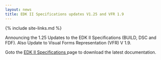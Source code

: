 ```yaml
---
layout: news
title: EDK II Specifications updates V1.25 and VFR 1.9
---
```

{% include site-links.md %}

Announcing the 1.25 Updates to the EDK II Specifications (BUILD, DSC and FDF).
Also Update to Visual Forms Representation (VFR) V 1.9. 


Goto the  <a href="{{wiki}}/EDK-II-Specifications" title="EDK-II-Specifications"> EDK II Specifications </a> page to download the latest documentation.


